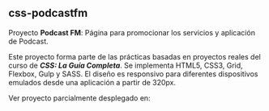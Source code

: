## css-podcastfm

Proyecto **Podcast FM**: Página para promocionar los servicios y aplicación de Podcast.

Este proyecto forma parte de las prácticas basadas en proyectos reales del curso de **_CSS: La Guía Completa_**. Se implementa HTML5, CSS3, Grid, Flexbox, Gulp y SASS. El diseño es responsivo para diferentes dispositivos emulados desde una aplicación a partir de 320px.

Ver proyecto parcialmente desplegado en: 